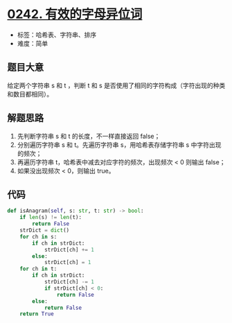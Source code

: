 # [0242. 有效的字母异位词](https://leetcode.cn/problems/valid-anagram/)

- 标签：哈希表、字符串、排序
- 难度：简单

## 题目大意

给定两个字符串 s 和 t ，判断 t 和 s 是否使用了相同的字符构成（字符出现的种类和数目都相同）。

## 解题思路

1. 先判断字符串 s 和 t 的长度，不一样直接返回 false；
2. 分别遍历字符串 s 和 t。先遍历字符串 s，用哈希表存储字符串 s 中字符出现的频次；
3. 再遍历字符串 t，哈希表中减去对应字符的频次，出现频次 < 0 则输出 false；
4. 如果没出现频次 < 0，则输出 true。

## 代码

```Python
def isAnagram(self, s: str, t: str) -> bool:
    if len(s) != len(t):
        return False
    strDict = dict()
    for ch in s:
        if ch in strDict:
            strDict[ch] += 1
        else:
            strDict[ch] = 1
    for ch in t:
        if ch in strDict:
            strDict[ch] -= 1
            if strDict[ch] < 0:
                return False
        else:
            return False
    return True
```

